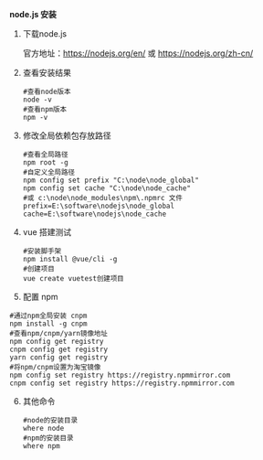 **node.js 安装**

1. 下载node.js 

   官方地址：https://nodejs.org/en/ 或 https://nodejs.org/zh-cn/

2. 查看安装结果

   ```
   #查看node版本
   node -v 
   #查看npm版本
   npm -v 
   ```

3. 修改全局依赖包存放路径

   ```
   #查看全局路径
   npm root -g
   #自定义全局路径
   npm config set prefix "C:\node\node_global"
   npm config set cache "C:\node\node_cache"
   #或 c:\node\node_modules\npm\.npmrc 文件
   prefix=E:\software\nodejs\node_global
   cache=E:\software\nodejs\node_cache
   ```

4. vue 搭建测试

   ```
   #安装脚手架
   npm install @vue/cli -g
   #创建项目
   vue create vuetest创建项目
   ```

5.  配置 npm

   ```
   #通过npm全局安装 cnpm
   npm install -g cnpm
   #查看npm/cnpm/yarn镜像地址
   npm config get registry
   cnpm config get registry
   yarn config get registry
   #将npm/cnpm设置为淘宝镜像
   npm config set registry https://registry.npmmirror.com
   cnpm config set registry https://registry.npmmirror.com
   ```

6. 其他命令

   ```
   #node的安装目录
   where node 
   #npm的安装目录
   where npm 
   ```

   
